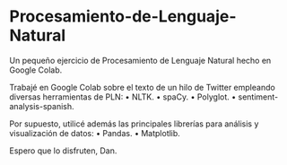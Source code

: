 # Procesamiento-de-Lenguaje-Natural
Un pequeño ejercicio de Procesamiento de Lenguaje Natural hecho en Google Colab.

Trabajé en Google Colab sobre el texto de un hilo de Twitter empleando diversas herramientas de PLN:
• NLTK.
• spaCy.
• Polyglot.
• sentiment-analysis-spanish.

Por supuesto, utilicé además las principales librerías para análisis y visualización de datos:
• Pandas.
• Matplotlib.

Espero que lo disfruten,
Dan.
